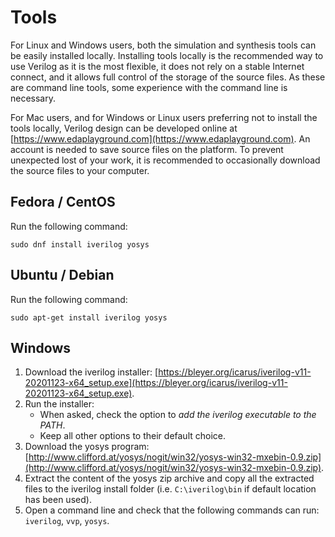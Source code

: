 
# Tools

For Linux and Windows users, both the simulation and synthesis tools can be easily installed locally.
Installing tools locally is the recommended way to use Verilog as it is the most flexible, it does not 
rely on a stable Internet connect, and it allows full control of the storage of the source files. 
As these are command line tools, some experience with the command line is necessary.  

For Mac users, and for Windows or Linux users preferring not to install the tools locally, 
Verilog design can be developed online at [https://www.edaplayground.com](https://www.edaplayground.com).
An account is needed to save source files on the platform. To prevent unexpected lost of your work, 
it is recommended to occasionally download the source files to your computer. 

## Fedora / CentOS

Run the following command:
```
sudo dnf install iverilog yosys
```

## Ubuntu / Debian

Run the following command:
```
sudo apt-get install iverilog yosys
```

## Windows

1. Download the iverilog installer: [https://bleyer.org/icarus/iverilog-v11-20201123-x64_setup.exe](https://bleyer.org/icarus/iverilog-v11-20201123-x64_setup.exe).
2. Run the installer:
    - When asked, check the option to *add the iverilog executable to the PATH*.
    - Keep all other options to their default choice.
3. Download the yosys program: [http://www.clifford.at/yosys/nogit/win32/yosys-win32-mxebin-0.9.zip](http://www.clifford.at/yosys/nogit/win32/yosys-win32-mxebin-0.9.zip).
4. Extract the content of the yosys zip archive and copy all the extracted files to the iverilog install folder (i.e. `C:\iverilog\bin` if default location has been used).
5. Open a command line and check that the following commands can run: `iverilog`, `vvp`, `yosys`.








